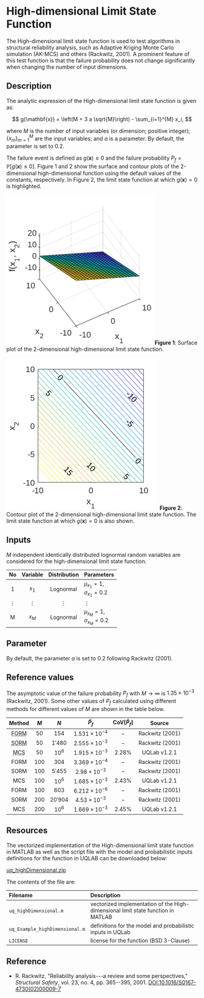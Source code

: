 # High-dimensional Limit State Function

[//]: #	"Benchmark type: test-function"
[//]: #	"Application fields: reliability"
[//]: #	"Dimension: M-dimension"

The High-dimensional limit state function is used to test algorithms in structural reliability analysis, such as Adaptive Kriging Monte Carlo simulation (AK-MCS) and others (Rackwitz, 2001). A prominent feature of this test function is that the failure probability does not change significantly when changing the number of input dimensions.

## Description

The analytic expression of the High-dimensional limit state function is given as:

$$
g(\mathbf{x}) = \left(M + 3 a \sqrt{M}\right) - \sum_{i=1}^{M} x_i,
$$

where $M$ is the number of input variables (or dimension; positive integer); $\{x_m\}_{m=1}^{M}$ are the input variables; and $a$ is a parameter. By default, the parameter is set to $0.2$.

The failure event is defined as $g(\mathbf{x}) \leq 0$ and the failure probability $P_f = \mathbb{P}[g(\mathbf{x}) \leq 0]$. Figure 1 and 2 show the surface and contour plots of the 2-dimensional high-dimensional function using the default values of the constants, respectively.
In Figure 2, the limit state function at which $g(\mathbf{x}) = 0$ is highlighted.

![highDimensionalSurface](highDimensionalSurface.png)
**Figure 1**: Surface plot of the 2-dimensional high-dimensional limit state function.

![highDimensionalContour](highDimensionalContour.png)
**Figure 2**: Contour plot of the 2-dimensional high-dimensional limit state function. The limit state function at which $g(\mathbf{x})=0$ is also shown.

## Inputs

$M$ independent identically distributed lognormal random variables are considered for the high-dimensional limit state function.

| No       | Variable | Distribution | Parameters  |
| :----:   | :------: | :---------: | :------------|
| 1        | $x_1$    | Lognormal   | $\mu_{x_1} = 1,$<br/>$\sigma_{x_1} = 0.2$ |
| $\vdots$ | $\vdots$ | $\vdots$    | $\vdots$     |
| M        | $x_M$    | Lognormal   | $\mu_{x_M} = 1,$<br/>$\sigma_{x_M} = 0.2$ |

## Parameter

By default, the parameter $a$ is set to $0.2$ following Rackwitz (2001).

## Reference values

The asymptotic value of the failure probability $P_f$ with $M \rightarrow \infty$ is $1.35 \times 10^{-3}$ (Rackwitz, 2001). Some other values of $P_f$ calculated using different methods for different values of $M$ are shown in the table below.

|Method|$M$|$N$|$\hat{P}_f$|$\text{CoV}[\hat{P}_f]$|Source|
|:----:|:-:|:-:|:---------:|:---------------------:|:----:|
| <abbr title="First-order reliability method">FORM</abbr> |   $50$    |  $154$ | $1.531 \times 10^{-4}$ | $-$ | Rackwitz (2001) |
| <abbr title="Second-order reliability method">SORM</abbr> | $50$ |   $1'480$    | $2.555 \times 10^{-3}$ | $-$ | Rackwitz (2001) |
| <abbr title="Monte Carlo simulation">MCS</abbr> | $50$ |   $10^{6}$    | $1.915 \times 10^{-3}$ | $2.28\%$ | UQLab v1.2.1 |
| FORM | $100$ | $304$ | $3.369 \times 10^{-4}$ | $-$ | Rackwitz (2001)  |
| SORM | $100$ | $5'455$  | $2.98 \times 10^{-3}$  | $-$ | Rackwitz (2001) |
| MCS  | $100$ | $10^{6}$ | $1.685 \times 10^{-3}$ | $2.43\%$ | UQLab v1.2.1 |
| FORM | $100$ | $603$    | $6.212 \times 10^{-6}$ | $-$ | Rackwitz (2001) |
| SORM | $200$ | $20'904$ | $4.53 \times 10^{-3}$  | $-$ | Rackwitz (2001) |
| MCS  | $200$ | $10^{6}$ | $1.669 \times 10^{-3}$ | $2.45\%$ | UQLab v1.2.1 |

## Resources

The vectorized implementation of the High-dimensional limit state function in MATLAB as well as the script file with the model and probabilistic inputs definitions for the function in UQLAB can be downloaded below:

<a class="attachment" href="uq_highDimensional.zip">uq_highDimensional.zip</a>

The contents of the file are:

|Filename|Description|
|:-------|:----------|
| `uq_highDimensional.m` | vectorized implementation of the High-dimensional limit state function in MATLAB |
| `uq_Example_highDimensional.m` | definitions for the model and probabilistic inputs in UQLab |
| `LICENSE` | license for the function (BSD 3-Clause) |

## Reference

* R. Rackwitz, "Reliability analysis---a review and some perspectives," _Structural Safety_, vol. 23, no. 4, pp. 365--395, 2001. [DOI:10.1016/S0167-4730(02)00009-7](https://doi.org/10.1016/S0167-4730(02)00009-7)